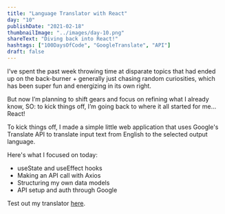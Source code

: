 ```yaml
---
title: "Language Translator with React"
day: "10"
publishDate: "2021-02-18"
thumbnailImage: "../images/day-10.png"
shareText: "Diving back into React!"
hashtags: ["100DaysOfCode", "GoogleTranslate", "API"]
draft: false
---
```


I’ve spent the past week throwing time at disparate topics that had ended up on the back-burner + generally just chasing random curiosities, which has been super fun and energizing in its own right.

But now I’m planning to shift gears and focus on refining what I already know, SO: to kick things off, I’m going back to where it all started for me… React!

To kick things off, I made a simple little web application that uses Google's Translate API to translate input text from English to the selected output language.

Here's what I focused on today:

- useState and useEffect hooks
- Making an API call with Axios
- Structuring my own data models
- API setup and auth through Google

Test out my translator <a href="https://tcs-simple-language-translator.netlify.app/" target="_blank">here</a>.

